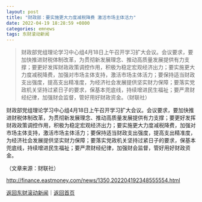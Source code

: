```yaml
---
layout: post
title: "财政部：要实施更大力度减税降费 激活市场主体活力"
date: 2022-04-19 18:28:59 +0800
categories: emnews
tags: 东财滚动新闻
---
```

> 财政部党组理论学习中心组4月18日上午召开学习扩大会议。会议要求，要加快推进财税体制改革，为贯彻新发展理念、推动高质量发展提供有力支撑；要更好发挥财政政策调控作用，积极为稳定宏观经济出力；要实施更大力度减税降费，加强对市场主体支持，激活市场主体活力；要保持适当财政支出强度，提高支出精准度，为经济社会发展提供坚实财力保障；要落实党政机关坚持过紧日子的要求，保基本兜底线，持续增进民生福祉；要严肃财经纪律，加强财会监督，管好用好财政资金。（财联社）

<p>财政部党组理论学习中心组4月18日上午召开学习扩大会议。会议要求，要加快推进财税体制改革，为贯彻新发展理念、推动高质量发展提供有力支撑；要更好发挥财政政策调控作用，积极为稳定宏观经济出力；要实施更大力度减税降费，加强对市场主体支持，激活市场主体活力；要保持适当财政支出强度，提高支出精准度，为经济社会发展提供坚实财力保障；要落实党政机关坚持过紧日子的要求，保基本兜底线，持续增进民生福祉；要严肃财经纪律，加强财会监督，管好用好财政资金。</p><p class="em_media">（文章来源：财联社）</p>

<http://finance.eastmoney.com/news/1350,202204192348555554.html>

[返回东财滚动新闻](//finews.withounder.com/emnews/)｜[返回首页](//finews.withounder.com/)